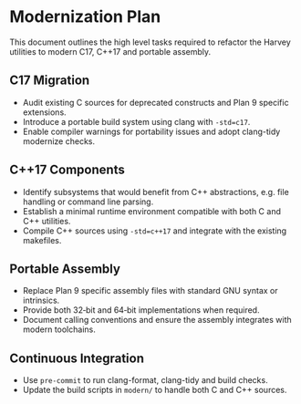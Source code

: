 # Modernization Plan

This document outlines the high level tasks required to refactor the Harvey utilities to modern C17, C++17 and portable assembly.

## C17 Migration

- Audit existing C sources for deprecated constructs and Plan 9 specific extensions.
- Introduce a portable build system using clang with `-std=c17`.
- Enable compiler warnings for portability issues and adopt clang-tidy modernize checks.

## C++17 Components

- Identify subsystems that would benefit from C++ abstractions, e.g. file handling or command line parsing.
- Establish a minimal runtime environment compatible with both C and C++ utilities.
- Compile C++ sources using `-std=c++17` and integrate with the existing makefiles.

## Portable Assembly

- Replace Plan 9 specific assembly files with standard GNU syntax or intrinsics.
- Provide both 32‑bit and 64‑bit implementations when required.
- Document calling conventions and ensure the assembly integrates with modern toolchains.

## Continuous Integration

- Use `pre-commit` to run clang-format, clang-tidy and build checks.
- Update the build scripts in `modern/` to handle both C and C++ sources.

